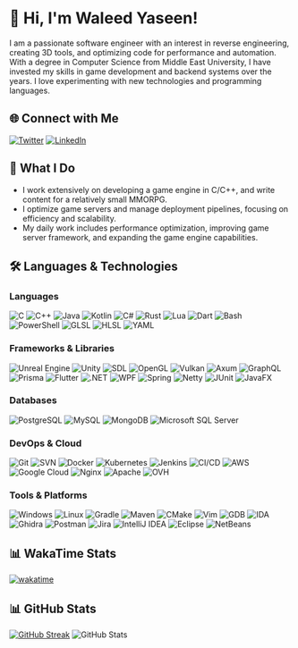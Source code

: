 # 👋 Hi, I'm Waleed Yaseen!

I am a passionate software engineer with an interest in reverse engineering, creating 3D tools, and optimizing code for performance and automation. With a degree in Computer Science from Middle East University, I have invested my skills in game development and backend systems over the years. I love experimenting with new technologies and programming languages.

## 🌐 Connect with Me
[![Twitter](https://img.shields.io/badge/-Twitter-1DA1F2?logo=x&logoColor=white&style=for-the-badge)](https://twitter.com/devwaleedyaseen)
[![LinkedIn](https://img.shields.io/badge/-LinkedIn-0077B5?logo=linkedin&logoColor=white&style=for-the-badge)](https://linkedin.com/in/waleed-yaseen)

## 🚀 What I Do
- I work extensively on developing a game engine in C/C++, and write content for a relatively small MMORPG.
- I optimize game servers and manage deployment pipelines, focusing on efficiency and scalability.
- My daily work includes performance optimization, improving game server framework, and expanding the game engine capabilities.

## 🛠️ Languages & Technologies

### Languages
![C](https://img.shields.io/badge/-C-00599C?logo=c&logoColor=white&style=flat-square)
![C++](https://img.shields.io/badge/-C++-00599C?logo=c%2B%2B&logoColor=white&style=flat-square)
![Java](https://img.shields.io/badge/-Java-007396?logo=java&logoColor=white&style=flat-square)
![Kotlin](https://img.shields.io/badge/-Kotlin-0095D5?logo=kotlin&logoColor=white&style=flat-square)
![C#](https://img.shields.io/badge/-C%23-239120?logo=c-sharp&logoColor=white&style=flat-square)
![Rust](https://img.shields.io/badge/-Rust-000000?logo=rust&logoColor=white&style=flat-square)
![Lua](https://img.shields.io/badge/-Lua-2C2D72?logo=lua&logoColor=white&style=flat-square)
![Dart](https://img.shields.io/badge/-Dart-0175C2?logo=dart&logoColor=white&style=flat-square)
![Bash](https://img.shields.io/badge/-Bash-4EAA25?style=flat&logo=gnu-bash&logoColor=white&style=flat-square)
![PowerShell](https://img.shields.io/badge/-PowerShell-5391FE?logo=powershell&logoColor=white&style=flat-square)
![GLSL](https://img.shields.io/badge/-GLSL-ff69b4?style=flat-square)
![HLSL](https://img.shields.io/badge/-HLSL-006400?style=flat-square)
![YAML](https://img.shields.io/badge/-YAML-000000?logo=yaml&logoColor=white&style=flat-square)

### Frameworks & Libraries
![Unreal Engine](https://img.shields.io/badge/-Unreal%20Engine-0E1128?logo=unreal-engine&logoColor=white&style=flat-square)
![Unity](https://img.shields.io/badge/-Unity-000000?logo=unity&logoColor=white&style=flat-square)
![SDL](https://img.shields.io/badge/-SDL-0033A0?logo=sdl&logoColor=white&style=flat-square)
![OpenGL](https://img.shields.io/badge/-OpenGL-5586A4?logo=opengl&logoColor=white&style=flat-square)
![Vulkan](https://img.shields.io/badge/-Vulkan-C71A36?logo=vulkan&logoColor=white&style=flat-square)
![Axum](https://img.shields.io/badge/-Axum-000000?logo=rust&logoColor=white&style=flat-square)
![GraphQL](https://img.shields.io/badge/-GraphQL-E10098?logo=graphql&logoColor=white&style=flat-square)
![Prisma](https://img.shields.io/badge/-Prisma-2D3748?logo=prisma&logoColor=white&style=flat-square)
![Flutter](https://img.shields.io/badge/-Flutter-02569B?logo=flutter&logoColor=white&style=flat-square)
![.NET](https://img.shields.io/badge/-.NET-512BD4?logo=dotnet&logoColor=white&style=flat-square)
![WPF](https://img.shields.io/badge/-WPF-512BD4?logo=dotnet&logoColor=white&style=flat-square)
![Spring](https://img.shields.io/badge/-Spring-6DB33F?logo=spring&logoColor=white&style=flat-square)
![Netty](https://img.shields.io/badge/-Netty-000000?logo=netty&logoColor=white&style=flat-square)
![JUnit](https://img.shields.io/badge/-JUnit-25A162?logo=junit&logoColor=white&style=flat-square)
![JavaFX](https://img.shields.io/badge/-JavaFX-007396?logo=java&logoColor=white&style=flat-square)

### Databases
![PostgreSQL](https://img.shields.io/badge/-PostgreSQL-336791?logo=postgresql&logoColor=white&style=flat-square)
![MySQL](https://img.shields.io/badge/-MySQL-4479A1?logo=mysql&logoColor=white&style=flat-square)
![MongoDB](https://img.shields.io/badge/-MongoDB-47A248?logo=mongodb&logoColor=white&style=flat-square)
![Microsoft SQL Server](https://img.shields.io/badge/-Microsoft%20SQL%20Server-CC2927?logo=microsoft-sql-server&logoColor=white&style=flat-square)

### DevOps & Cloud
![Git](https://img.shields.io/badge/-Git-F05032?style=flat&logo=git&logoColor=white&style=flat-square)
![SVN](https://img.shields.io/badge/-SVN-809CC9?logo=subversion&logoColor=white&style=flat-square)
![Docker](https://img.shields.io/badge/-Docker-2496ED?logo=docker&logoColor=white&style=flat-square)
![Kubernetes](https://img.shields.io/badge/-Kubernetes-326CE5?logo=kubernetes&logoColor=white&style=flat-square)
![Jenkins](https://img.shields.io/badge/-Jenkins-D24939?logo=jenkins&logoColor=white&style=flat-square)
![CI/CD](https://img.shields.io/badge/-CI%2FCD-008C99?logo=continuous-integration&logoColor=white&style=flat-square)
![AWS](https://img.shields.io/badge/-AWS-232F3E?logo=amazon-aws&logoColor=white&style=flat-square)
![Google Cloud](https://img.shields.io/badge/-Google%20Cloud-4285F4?logo=google-cloud&logoColor=white&style=flat-square)
![Nginx](https://img.shields.io/badge/-Nginx-269539?logo=nginx&logoColor=white&style=flat-square)
![Apache](https://img.shields.io/badge/-Apache-D22128?logo=apache&logoColor=white&style=flat-square)
![OVH](https://img.shields.io/badge/-OVH-123F6D?logo=ovh&logoColor=white&style=flat-square)

### Tools & Platforms
![Windows](https://img.shields.io/badge/-Windows-0078D6?logo=windows&logoColor=white&style=flat-square)
![Linux](https://img.shields.io/badge/-Linux-FCC624?logo=linux&logoColor=black&style=flat-square)
![Gradle](https://img.shields.io/badge/-Gradle-02303A?logo=gradle&logoColor=white&style=flat-square)
![Maven](https://img.shields.io/badge/-Maven-C71A36?logo=apache-maven&logoColor=white&style=flat-square)
![CMake](https://img.shields.io/badge/-CMake-064F8C?logo=cmake&logoColor=white&style=flat-square)
![Vim](https://img.shields.io/badge/-Vim-019733?logo=vim&logoColor=white&style=flat-square)
![GDB](https://img.shields.io/badge/-GDB-282828?logo=gnu-bash&logoColor=white&style=flat-square)
![IDA](https://img.shields.io/badge/-IDA-000000?logo=ida&logoColor=white&style=flat-square)
![Ghidra](https://img.shields.io/badge/-Ghidra-FF8300?logo=ghidra&logoColor=white&style=flat-square)
![Postman](https://img.shields.io/badge/-Postman-FF6C37?logo=postman&logoColor=white&style=flat-square)
![Jira](https://img.shields.io/badge/-Jira-0052CC?logo=jira-software&logoColor=white&style=flat-square)
![IntelliJ IDEA](https://img.shields.io/badge/-IntelliJ-000000?logo=intellij-idea&logoColor=white&style=flat-square)
![Eclipse](https://img.shields.io/badge/-Eclipse-2C2255?logo=eclipse&logoColor=white&style=flat-square)
![NetBeans](https://img.shields.io/badge/-NetBeans-1B6AC6?logo=apache-netbeans-ide&logoColor=white&style=flat-square)

## 📊 WakaTime Stats
[![wakatime](https://wakatime.com/badge/user/608dcc9d-e6c8-4cdf-9fdd-7ee5f8953398.svg)](https://wakatime.com/@608dcc9d-e6c8-4cdf-9fdd-7ee5f8953398)

## 📊 GitHub Stats
[![GitHub Streak](https://streak-stats.demolab.com?user=waleedyaseen&theme=one-dark-pro&hide_border=true&border_radius=0&include_all_commits=true)](https://git.io/streak-stats)
![GitHub Stats](https://github-readme-stats-waleedyaseen.vercel.app/api?username=waleedyaseen&show_icons=true&theme=onedark&hide_border=true)


